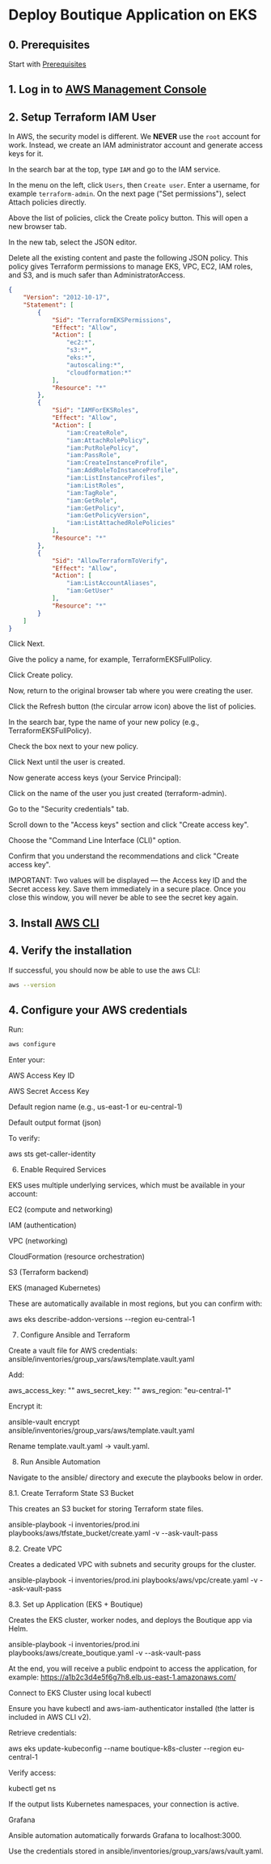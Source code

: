 # Deploy Boutique Application on EKS

## 0. Prerequisites

Start with [Prerequisites](./Prerequisites.md)

## 1. Log in to [AWS Management Console](https://aws.amazon.com/console/)

## 2. Setup Terraform IAM User
In AWS, the security model is different. We **NEVER** use the `root` account for work. Instead, we create an IAM administrator account and generate access keys for it.

In the search bar at the top, type `IAM` and go to the IAM service.

In the menu on the left, click `Users`, then `Create user`. Enter a username, for example `terraform-admin`.
On the next page ("Set permissions"), select Attach policies directly.

Above the list of policies, click the Create policy button. This will open a new browser tab.

In the new tab, select the JSON editor.

Delete all the existing content and paste the following JSON policy. This policy gives Terraform permissions to manage EKS, VPC, EC2, IAM roles, and S3, and is much safer than AdministratorAccess.

```json
{
    "Version": "2012-10-17",
    "Statement": [
        {
            "Sid": "TerraformEKSPermissions",
            "Effect": "Allow",
            "Action": [
                "ec2:*",
                "s3:*",
                "eks:*",
                "autoscaling:*",
                "cloudformation:*"
            ],
            "Resource": "*"
        },
        {
            "Sid": "IAMForEKSRoles",
            "Effect": "Allow",
            "Action": [
                "iam:CreateRole",
                "iam:AttachRolePolicy",
                "iam:PutRolePolicy",
                "iam:PassRole",
                "iam:CreateInstanceProfile",
                "iam:AddRoleToInstanceProfile",
                "iam:ListInstanceProfiles",
                "iam:ListRoles",
                "iam:TagRole",
                "iam:GetRole",
                "iam:GetPolicy",
                "iam:GetPolicyVersion",
                "iam:ListAttachedRolePolicies"
            ],
            "Resource": "*"
        },
        {
            "Sid": "AllowTerraformToVerify",
            "Effect": "Allow",
            "Action": [
                "iam:ListAccountAliases",
                "iam:GetUser"
            ],
            "Resource": "*"
        }
    ]
}
```

Click Next.

Give the policy a name, for example, TerraformEKSFullPolicy.

Click Create policy.

Now, return to the original browser tab where you were creating the user.

Click the Refresh button (the circular arrow icon) above the list of policies.

In the search bar, type the name of your new policy (e.g., TerraformEKSFullPolicy).

Check the box next to your new policy.

Click Next until the user is created.






Now generate access keys (your Service Principal):

Click on the name of the user you just created (terraform-admin).

Go to the "Security credentials" tab.

Scroll down to the "Access keys" section and click "Create access key".

Choose the "Command Line Interface (CLI)" option.

Confirm that you understand the recommendations and click "Create access key".

IMPORTANT: Two values will be displayed — the Access key ID and the Secret access key. Save them immediately in a secure place. Once you close this window, you will never be able to see the secret key again.


## 3. Install [AWS CLI](https://docs.aws.amazon.com/cli/latest/userguide/getting-started-install.html)

## 4. Verify the installation

If successful, you should now be able to use the aws CLI:
```sh
aws --version
```

## 4. Configure your AWS credentials

Run:
```sh
aws configure
```

Enter your:

AWS Access Key ID

AWS Secret Access Key

Default region name (e.g., us-east-1 or eu-central-1)

Default output format (json)

To verify:

aws sts get-caller-identity

6. Enable Required Services

EKS uses multiple underlying services, which must be available in your account:

EC2 (compute and networking)

IAM (authentication)

VPC (networking)

CloudFormation (resource orchestration)

S3 (Terraform backend)

EKS (managed Kubernetes)

These are automatically available in most regions, but you can confirm with:

aws eks describe-addon-versions --region eu-central-1

7. Configure Ansible and Terraform

Create a vault file for AWS credentials:
ansible/inventories/group_vars/aws/template.vault.yaml

Add:

aws_access_key: "<your-access-key-id>"
aws_secret_key: "<your-secret-access-key>"
aws_region: "eu-central-1"


Encrypt it:

ansible-vault encrypt ansible/inventories/group_vars/aws/template.vault.yaml


Rename template.vault.yaml → vault.yaml.

8. Run Ansible Automation

Navigate to the ansible/ directory and execute the playbooks below in order.

8.1. Create Terraform State S3 Bucket

This creates an S3 bucket for storing Terraform state files.

ansible-playbook -i inventories/prod.ini playbooks/aws/tfstate_bucket/create.yaml -v --ask-vault-pass

8.2. Create VPC

Creates a dedicated VPC with subnets and security groups for the cluster.

ansible-playbook -i inventories/prod.ini playbooks/aws/vpc/create.yaml -v --ask-vault-pass

8.3. Set up Application (EKS + Boutique)

Creates the EKS cluster, worker nodes, and deploys the Boutique app via Helm.

ansible-playbook -i inventories/prod.ini playbooks/aws/create_boutique.yaml -v --ask-vault-pass


At the end, you will receive a public endpoint to access the application, for example:
https://a1b2c3d4e5f6g7h8.elb.us-east-1.amazonaws.com/

Connect to EKS Cluster using local kubectl

Ensure you have kubectl and aws-iam-authenticator installed (the latter is included in AWS CLI v2).

Retrieve credentials:

aws eks update-kubeconfig --name boutique-k8s-cluster --region eu-central-1


Verify access:

kubectl get ns


If the output lists Kubernetes namespaces, your connection is active.

Grafana

Ansible automation automatically forwards Grafana to localhost:3000.

Use the credentials stored in
ansible/inventories/group_vars/aws/vault.yaml.